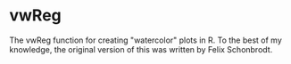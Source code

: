 # vwReg
The vwReg function for creating "watercolor" plots in R. To the best of my knowledge, the original version of this was written by Felix Schonbrodt. 
